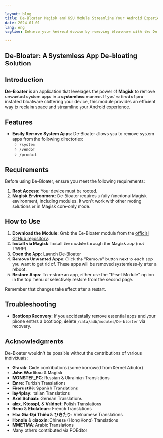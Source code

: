 ```yaml
---

layout: blog
title: De-Bloater Magisk and KSU Module Streamline Your Android Experience
date: 2024-01-01
lang: eng
tagline: Enhance your Android device by removing bloatware with the De-Bloater Magisk and KSU Module.

---
```


## De-Bloater: A Systemless App De-bloating Solution

## Introduction

**De-Bloater** is an application that leverages the power of **Magisk** to remove unwanted system apps in a **systemless** manner. If you're tired of pre-installed bloatware cluttering your device, this module provides an efficient way to reclaim space and streamline your Android experience.

## Features

- **Easily Remove System Apps**: De-Bloater allows you to remove system apps from the following directories:
    - `/system`
    - `/vendor`
    - `/product`

## Requirements

Before using De-Bloater, ensure you meet the following requirements:

1. **Root Access**: Your device must be rooted.
2. **Magisk Environment**: De-Bloater requires a fully functional Magisk environment, including modules. It won't work with other rooting solutions or in Magisk core-only mode.

## How to Use

1. **Download the Module**: Grab the De-Bloater module from the [official GitHub repository](https://github.com/sunilpaulmathew/De-Bloater/releases/download/v0.26/app-release.apk).
2. **Install via Magisk**: Install the module through the Magisk app (not TWRP).
3. **Open the App**: Launch De-Bloater.
4. **Remove Unwanted Apps**: Click the "Remove" button next to each app you want to get rid of. These apps will be removed systemless-ly after a reboot.
5. **Restore Apps**: To restore an app, either use the "Reset Module" option in the top menu or selectively restore from the second page.

Remember that changes take effect after a restart.

## Troubleshooting

- **Bootloop Recovery**: If you accidentally remove essential apps and your phone enters a bootloop, delete `/data/adb/modules/De-bloater` via recovery.

## Acknowledgments

De-Bloater wouldn't be possible without the contributions of various individuals:

- **Grarak**: Code contributions (some borrowed from Kernel Adiutor)
- **John Wu**: libsu & Magisk
- **MONSTER_PC**: Russian & Ukrainian Translations
- **Emre**: Turkish Translations
- **Firerust96**: Spanish Translations
- **lay4play**: Italian Translations
- **Axel Schaab**: German Translations
- **alex**, **Ktosspl**, & **Valdnet**: Polish Translations
- **Reno** & **Ebolateam**: French Translations
- **Hoa Gia Đại Thiếu** & **ひきたり**: Vietnamese Translations
- **Hongle** & **qiaoxin**: Chinese (Hong Kong) Translations
- **MMETMA**: Arabic Translations
- Many others contributed via POEditor
